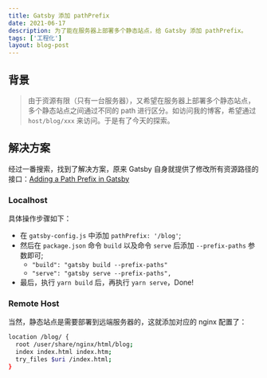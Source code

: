 ```yaml
---
title: Gatsby 添加 pathPrefix
date: 2021-06-17
description: 为了能在服务器上部署多个静态站点，给 Gatsby 添加 pathPrefix。
tags: ['工程化']
layout: blog-post
---
```


## 背景
> 由于资源有限（只有一台服务器），又希望在服务器上部署多个静态站点，多个静态站点之间通过不同的 path 进行区分。如访问我的博客，希望通过 `host/blog/xxx` 来访问。于是有了今天的探索。

## 解决方案
经过一番搜索，找到了解决方案，原来 Gatsby 自身就提供了修改所有资源路径的接口：[Adding a Path Prefix in Gatsby](https://www.gatsbyjs.com/docs/how-to/previews-deploys-hosting/path-prefix/)

### Localhost
具体操作步骤如下：
- 在 `gatsby-config.js` 中添加 `pathPrefix: '/blog'`;
- 然后在 `package.json` 命令 `build` 以及命令 `serve` 后添加 `--prefix-paths` 参数即可;
  - `"build": "gatsby build --prefix-paths"`
  - `"serve": "gatsby serve --prefix-paths",`
- 最后，执行 `yarn build` 后，再执行 `yarn serve`，Done!

### Remote Host
当然，静态站点是需要部署到远端服务器的，这就添加对应的 nginx 配置了：
```bash
location /blog/ {
  root /user/share/nginx/html/blog;
  index index.html index.htm;
  try_files $uri /index.html;
}
```
